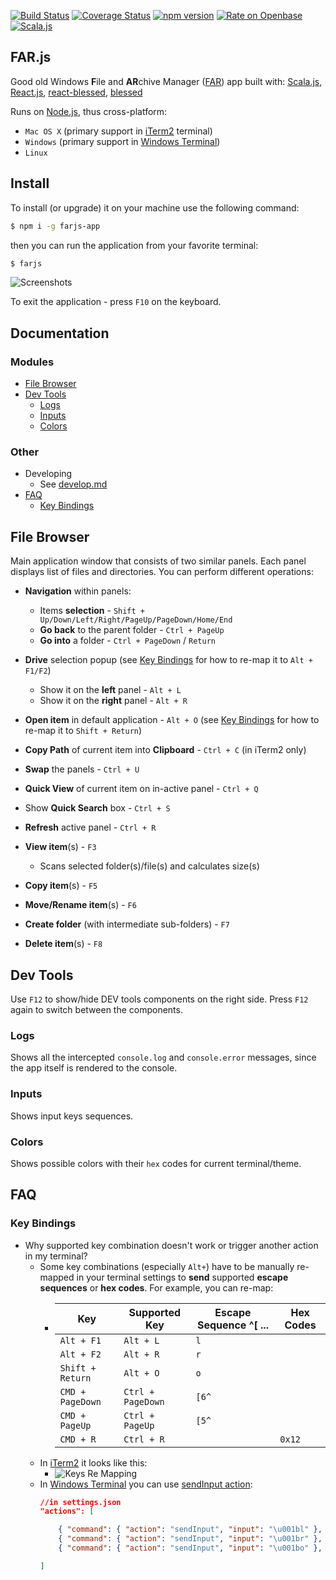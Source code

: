 
[![Build Status](https://travis-ci.com/scommons/far-js.svg?branch=master)](https://travis-ci.com/scommons/far-js)
[![Coverage Status](https://coveralls.io/repos/github/scommons/far-js/badge.svg?branch=master)](https://coveralls.io/github/scommons/far-js?branch=master)
[![npm version](https://img.shields.io/npm/v/farjs-app)](https://www.npmjs.com/package/farjs-app)
[![Rate on Openbase](https://badges.openbase.com/js/rating/farjs-app.svg)](https://openbase.com/js/farjs-app?utm_source=embedded&utm_medium=badge&utm_campaign=rate-badge)
[![Scala.js](https://www.scala-js.org/assets/badges/scalajs-0.6.29.svg)](https://www.scala-js.org)

## FAR.js

Good old Windows **F**ile and **AR**chive Manager
([FAR](https://en.wikipedia.org/wiki/Far_Manager)) app built with:
  [Scala.js](https://www.scala-js.org/),
  [React.js](https://reactjs.org/),
  [react-blessed](https://github.com/Yomguithereal/react-blessed),
  [blessed](https://github.com/chjj/blessed)

Runs on [Node.js](https://nodejs.org/), thus cross-platform:
* `Mac OS X` (primary support in [iTerm2](https://iterm2.com/) terminal)
* `Windows` (primary support in [Windows Terminal](https://docs.microsoft.com/en-us/windows/terminal/))
* `Linux`

## Install

To install (or upgrade) it on your machine use the following command:

``` bash
$ npm i -g farjs-app
```

then you can run the application from your favorite terminal:

``` bash
$ farjs
```

![Screenshots](https://raw.githubusercontent.com/scommons/far-js/master/docs/images/screenshots.png)

To exit the application - press `F10` on the keyboard.

## Documentation

### Modules

- [File Browser](#file-browser)
- [Dev Tools](#dev-tools)
  - [Logs](#logs)
  - [Inputs](#inputs)
  - [Colors](#colors)

### Other

- Developing
  - See [develop.md](https://github.com/scommons/far-js/blob/master/develop.md)
- [FAQ](#faq)
  - [Key Bindings](#key-bindings)

## File Browser

Main application window that consists of two similar panels.
Each panel displays list of files and directories. You can perform
different operations:

* **Navigation** within panels:
  * Items **selection** - `Shift + Up/Down/Left/Right/PageUp/PageDown/Home/End`
  * **Go back** to the parent folder - `Ctrl + PageUp`
  * **Go into** a folder - `Ctrl + PageDown` / `Return`

* **Drive** selection popup
  (see [Key Bindings](#key-bindings) for how to re-map it to `Alt + F1/F2`)
  * Show it on the **left** panel - `Alt + L`
  * Show it on the **right** panel - `Alt + R`

* **Open item** in default application - `Alt + O`
  (see [Key Bindings](#key-bindings) for how to re-map it to `Shift + Return`)
* **Copy Path** of current item into **Clipboard** - `Ctrl + C`
  (in iTerm2 only)
* **Swap** the panels - `Ctrl + U`
* **Quick View** of current item on in-active panel - `Ctrl + Q`
* Show **Quick Search** box - `Ctrl + S`
* **Refresh** active panel - `Ctrl + R`
* **View item**(s) - `F3`
  * Scans selected folder(s)/file(s) and calculates size(s)
* **Copy item**(s) - `F5`
* **Move/Rename item**(s) - `F6`
* **Create folder** (with intermediate sub-folders) - `F7`
* **Delete item**(s) - `F8`

## Dev Tools

Use `F12` to show/hide DEV tools components on the right side.
Press `F12` again to switch between the components.

### Logs

Shows all the intercepted `console.log` and `console.error` messages,
since the app itself is rendered to the console.

### Inputs

Shows input keys sequences.

### Colors

Shows possible colors with their `hex` codes for current terminal/theme.

## FAQ

### Key Bindings

* Why supported key combination doesn't work or trigger another
action in my terminal?
  - Some key combinations (especially `Alt+`) have to be manually re-mapped
  in your terminal settings to **send** supported **escape sequences**
  or **hex codes**.
  For example, you can re-map:
    - | Key | Supported Key | Escape Sequence ^[ ... | Hex Codes |
      | --- | --- | --- | --- |
      | `Alt + F1` | `Alt + L` | `l` |
      | `Alt + F2` | `Alt + R` | `r` |
      | `Shift + Return` | `Alt + O` | `o` |
      | `CMD + PageDown` | `Ctrl + PageDown` | `[6^` |
      | `CMD + PageUp` | `Ctrl + PageUp` | `[5^` |
      | `CMD + R` | `Ctrl + R` | | `0x12` |
  - In [iTerm2](https://iterm2.com/) it looks like this:
    - ![Keys Re Mapping](https://raw.githubusercontent.com/scommons/far-js/master/docs/images/keys_re_mapping.png)
  - In [Windows Terminal](https://docs.microsoft.com/en-us/windows/terminal/)
  you can use [sendInput action](https://docs.microsoft.com/en-us/windows/terminal/customize-settings/actions#send-input):
    ```json
    //in settings.json
    "actions": [

        { "command": { "action": "sendInput", "input": "\u001bl" }, "keys": "alt+f1" },
        { "command": { "action": "sendInput", "input": "\u001br" }, "keys": "alt+f2" },
        { "command": { "action": "sendInput", "input": "\u001bo" }, "keys": "shift+enter" }

    ]
    ```

